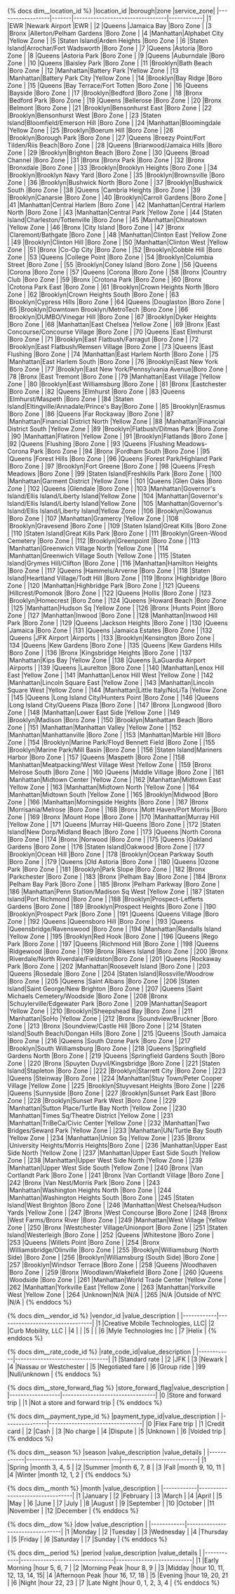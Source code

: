 {% docs dim__location_id %}
|location_id       |borough|zone                             |service_zone|
|------------------|-------|---------------------------------|------------|
|1                 |EWR    |Newark Airport                   |EWR         |
|2                 |Queens |Jamaica Bay                      |Boro Zone   |
|3                 |Bronx  |Allerton/Pelham Gardens          |Boro Zone   |
|4                 |Manhattan|Alphabet City                    |Yellow Zone |
|5                 |Staten Island|Arden Heights                    |Boro Zone   |
|6                 |Staten Island|Arrochar/Fort Wadsworth          |Boro Zone   |
|7                 |Queens |Astoria                          |Boro Zone   |
|8                 |Queens |Astoria Park                     |Boro Zone   |
|9                 |Queens |Auburndale                       |Boro Zone   |
|10                |Queens |Baisley Park                     |Boro Zone   |
|11                |Brooklyn|Bath Beach                       |Boro Zone   |
|12                |Manhattan|Battery Park                     |Yellow Zone |
|13                |Manhattan|Battery Park City                |Yellow Zone |
|14                |Brooklyn|Bay Ridge                        |Boro Zone   |
|15                |Queens |Bay Terrace/Fort Totten          |Boro Zone   |
|16                |Queens |Bayside                          |Boro Zone   |
|17                |Brooklyn|Bedford                          |Boro Zone   |
|18                |Bronx  |Bedford Park                     |Boro Zone   |
|19                |Queens |Bellerose                        |Boro Zone   |
|20                |Bronx  |Belmont                          |Boro Zone   |
|21                |Brooklyn|Bensonhurst East                 |Boro Zone   |
|22                |Brooklyn|Bensonhurst West                 |Boro Zone   |
|23                |Staten Island|Bloomfield/Emerson Hill          |Boro Zone   |
|24                |Manhattan|Bloomingdale                     |Yellow Zone |
|25                |Brooklyn|Boerum Hill                      |Boro Zone   |
|26                |Brooklyn|Borough Park                     |Boro Zone   |
|27                |Queens |Breezy Point/Fort Tilden/Riis Beach|Boro Zone   |
|28                |Queens |Briarwood/Jamaica Hills          |Boro Zone   |
|29                |Brooklyn|Brighton Beach                   |Boro Zone   |
|30                |Queens |Broad Channel                    |Boro Zone   |
|31                |Bronx  |Bronx Park                       |Boro Zone   |
|32                |Bronx  |Bronxdale                        |Boro Zone   |
|33                |Brooklyn|Brooklyn Heights                 |Boro Zone   |
|34                |Brooklyn|Brooklyn Navy Yard               |Boro Zone   |
|35                |Brooklyn|Brownsville                      |Boro Zone   |
|36                |Brooklyn|Bushwick North                   |Boro Zone   |
|37                |Brooklyn|Bushwick South                   |Boro Zone   |
|38                |Queens |Cambria Heights                  |Boro Zone   |
|39                |Brooklyn|Canarsie                         |Boro Zone   |
|40                |Brooklyn|Carroll Gardens                  |Boro Zone   |
|41                |Manhattan|Central Harlem                   |Boro Zone   |
|42                |Manhattan|Central Harlem North             |Boro Zone   |
|43                |Manhattan|Central Park                     |Yellow Zone |
|44                |Staten Island|Charleston/Tottenville           |Boro Zone   |
|45                |Manhattan|Chinatown                        |Yellow Zone |
|46                |Bronx  |City Island                      |Boro Zone   |
|47                |Bronx  |Claremont/Bathgate               |Boro Zone   |
|48                |Manhattan|Clinton East                     |Yellow Zone |
|49                |Brooklyn|Clinton Hill                     |Boro Zone   |
|50                |Manhattan|Clinton West                     |Yellow Zone |
|51                |Bronx  |Co-Op City                       |Boro Zone   |
|52                |Brooklyn|Cobble Hill                      |Boro Zone   |
|53                |Queens |College Point                    |Boro Zone   |
|54                |Brooklyn|Columbia Street                  |Boro Zone   |
|55                |Brooklyn|Coney Island                     |Boro Zone   |
|56                |Queens |Corona                           |Boro Zone   |
|57                |Queens |Corona                           |Boro Zone   |
|58                |Bronx  |Country Club                     |Boro Zone   |
|59                |Bronx  |Crotona Park                     |Boro Zone   |
|60                |Bronx  |Crotona Park East                |Boro Zone   |
|61                |Brooklyn|Crown Heights North              |Boro Zone   |
|62                |Brooklyn|Crown Heights South              |Boro Zone   |
|63                |Brooklyn|Cypress Hills                    |Boro Zone   |
|64                |Queens |Douglaston                       |Boro Zone   |
|65                |Brooklyn|Downtown Brooklyn/MetroTech      |Boro Zone   |
|66                |Brooklyn|DUMBO/Vinegar Hill               |Boro Zone   |
|67                |Brooklyn|Dyker Heights                    |Boro Zone   |
|68                |Manhattan|East Chelsea                     |Yellow Zone |
|69                |Bronx  |East Concourse/Concourse Village |Boro Zone   |
|70                |Queens |East Elmhurst                    |Boro Zone   |
|71                |Brooklyn|East Flatbush/Farragut           |Boro Zone   |
|72                |Brooklyn|East Flatbush/Remsen Village     |Boro Zone   |
|73                |Queens |East Flushing                    |Boro Zone   |
|74                |Manhattan|East Harlem North                |Boro Zone   |
|75                |Manhattan|East Harlem South                |Boro Zone   |
|76                |Brooklyn|East New York                    |Boro Zone   |
|77                |Brooklyn|East New York/Pennsylvania Avenue|Boro Zone   |
|78                |Bronx  |East Tremont                     |Boro Zone   |
|79                |Manhattan|East Village                     |Yellow Zone |
|80                |Brooklyn|East Williamsburg                |Boro Zone   |
|81                |Bronx  |Eastchester                      |Boro Zone   |
|82                |Queens |Elmhurst                         |Boro Zone   |
|83                |Queens |Elmhurst/Maspeth                 |Boro Zone   |
|84                |Staten Island|Eltingville/Annadale/Prince's Bay|Boro Zone   |
|85                |Brooklyn|Erasmus                          |Boro Zone   |
|86                |Queens |Far Rockaway                     |Boro Zone   |
|87                |Manhattan|Financial District North         |Yellow Zone |
|88                |Manhattan|Financial District South         |Yellow Zone |
|89                |Brooklyn|Flatbush/Ditmas Park             |Boro Zone   |
|90                |Manhattan|Flatiron                         |Yellow Zone |
|91                |Brooklyn|Flatlands                        |Boro Zone   |
|92                |Queens |Flushing                         |Boro Zone   |
|93                |Queens |Flushing Meadows-Corona Park     |Boro Zone   |
|94                |Bronx  |Fordham South                    |Boro Zone   |
|95                |Queens |Forest Hills                     |Boro Zone   |
|96                |Queens |Forest Park/Highland Park        |Boro Zone   |
|97                |Brooklyn|Fort Greene                      |Boro Zone   |
|98                |Queens |Fresh Meadows                    |Boro Zone   |
|99                |Staten Island|Freshkills Park                  |Boro Zone   |
|100               |Manhattan|Garment District                 |Yellow Zone |
|101               |Queens |Glen Oaks                        |Boro Zone   |
|102               |Queens |Glendale                         |Boro Zone   |
|103               |Manhattan|Governor's Island/Ellis Island/Liberty Island|Yellow Zone |
|104               |Manhattan|Governor's Island/Ellis Island/Liberty Island|Yellow Zone |
|105               |Manhattan|Governor's Island/Ellis Island/Liberty Island|Yellow Zone |
|106               |Brooklyn|Gowanus                          |Boro Zone   |
|107               |Manhattan|Gramercy                         |Yellow Zone |
|108               |Brooklyn|Gravesend                        |Boro Zone   |
|109               |Staten Island|Great Kills                      |Boro Zone   |
|110               |Staten Island|Great Kills Park                 |Boro Zone   |
|111               |Brooklyn|Green-Wood Cemetery              |Boro Zone   |
|112               |Brooklyn|Greenpoint                       |Boro Zone   |
|113               |Manhattan|Greenwich Village North          |Yellow Zone |
|114               |Manhattan|Greenwich Village South          |Yellow Zone |
|115               |Staten Island|Grymes Hill/Clifton              |Boro Zone   |
|116               |Manhattan|Hamilton Heights                 |Boro Zone   |
|117               |Queens |Hammels/Arverne                  |Boro Zone   |
|118               |Staten Island|Heartland Village/Todt Hill      |Boro Zone   |
|119               |Bronx  |Highbridge                       |Boro Zone   |
|120               |Manhattan|Highbridge Park                  |Boro Zone   |
|121               |Queens |Hillcrest/Pomonok                |Boro Zone   |
|122               |Queens |Hollis                           |Boro Zone   |
|123               |Brooklyn|Homecrest                        |Boro Zone   |
|124               |Queens |Howard Beach                     |Boro Zone   |
|125               |Manhattan|Hudson Sq                        |Yellow Zone |
|126               |Bronx  |Hunts Point                      |Boro Zone   |
|127               |Manhattan|Inwood                           |Boro Zone   |
|128               |Manhattan|Inwood Hill Park                 |Boro Zone   |
|129               |Queens |Jackson Heights                  |Boro Zone   |
|130               |Queens |Jamaica                          |Boro Zone   |
|131               |Queens |Jamaica Estates                  |Boro Zone   |
|132               |Queens |JFK Airport                      |Airports    |
|133               |Brooklyn|Kensington                       |Boro Zone   |
|134               |Queens |Kew Gardens                      |Boro Zone   |
|135               |Queens |Kew Gardens Hills                |Boro Zone   |
|136               |Bronx  |Kingsbridge Heights              |Boro Zone   |
|137               |Manhattan|Kips Bay                         |Yellow Zone |
|138               |Queens |LaGuardia Airport                |Airports    |
|139               |Queens |Laurelton                        |Boro Zone   |
|140               |Manhattan|Lenox Hill East                  |Yellow Zone |
|141               |Manhattan|Lenox Hill West                  |Yellow Zone |
|142               |Manhattan|Lincoln Square East              |Yellow Zone |
|143               |Manhattan|Lincoln Square West              |Yellow Zone |
|144               |Manhattan|Little Italy/NoLiTa              |Yellow Zone |
|145               |Queens |Long Island City/Hunters Point   |Boro Zone   |
|146               |Queens |Long Island City/Queens Plaza    |Boro Zone   |
|147               |Bronx  |Longwood                         |Boro Zone   |
|148               |Manhattan|Lower East Side                  |Yellow Zone |
|149               |Brooklyn|Madison                          |Boro Zone   |
|150               |Brooklyn|Manhattan Beach                  |Boro Zone   |
|151               |Manhattan|Manhattan Valley                 |Yellow Zone |
|152               |Manhattan|Manhattanville                   |Boro Zone   |
|153               |Manhattan|Marble Hill                      |Boro Zone   |
|154               |Brooklyn|Marine Park/Floyd Bennett Field  |Boro Zone   |
|155               |Brooklyn|Marine Park/Mill Basin           |Boro Zone   |
|156               |Staten Island|Mariners Harbor                  |Boro Zone   |
|157               |Queens |Maspeth                          |Boro Zone   |
|158               |Manhattan|Meatpacking/West Village West    |Yellow Zone |
|159               |Bronx  |Melrose South                    |Boro Zone   |
|160               |Queens |Middle Village                   |Boro Zone   |
|161               |Manhattan|Midtown Center                   |Yellow Zone |
|162               |Manhattan|Midtown East                     |Yellow Zone |
|163               |Manhattan|Midtown North                    |Yellow Zone |
|164               |Manhattan|Midtown South                    |Yellow Zone |
|165               |Brooklyn|Midwood                          |Boro Zone   |
|166               |Manhattan|Morningside Heights              |Boro Zone   |
|167               |Bronx  |Morrisania/Melrose               |Boro Zone   |
|168               |Bronx  |Mott Haven/Port Morris           |Boro Zone   |
|169               |Bronx  |Mount Hope                       |Boro Zone   |
|170               |Manhattan|Murray Hill                      |Yellow Zone |
|171               |Queens |Murray Hill-Queens               |Boro Zone   |
|172               |Staten Island|New Dorp/Midland Beach           |Boro Zone   |
|173               |Queens |North Corona                     |Boro Zone   |
|174               |Bronx  |Norwood                          |Boro Zone   |
|175               |Queens |Oakland Gardens                  |Boro Zone   |
|176               |Staten Island|Oakwood                          |Boro Zone   |
|177               |Brooklyn|Ocean Hill                       |Boro Zone   |
|178               |Brooklyn|Ocean Parkway South              |Boro Zone   |
|179               |Queens |Old Astoria                      |Boro Zone   |
|180               |Queens |Ozone Park                       |Boro Zone   |
|181               |Brooklyn|Park Slope                       |Boro Zone   |
|182               |Bronx  |Parkchester                      |Boro Zone   |
|183               |Bronx  |Pelham Bay                       |Boro Zone   |
|184               |Bronx  |Pelham Bay Park                  |Boro Zone   |
|185               |Bronx  |Pelham Parkway                   |Boro Zone   |
|186               |Manhattan|Penn Station/Madison Sq West     |Yellow Zone |
|187               |Staten Island|Port Richmond                    |Boro Zone   |
|188               |Brooklyn|Prospect-Lefferts Gardens        |Boro Zone   |
|189               |Brooklyn|Prospect Heights                 |Boro Zone   |
|190               |Brooklyn|Prospect Park                    |Boro Zone   |
|191               |Queens |Queens Village                   |Boro Zone   |
|192               |Queens |Queensboro Hill                  |Boro Zone   |
|193               |Queens |Queensbridge/Ravenswood          |Boro Zone   |
|194               |Manhattan|Randalls Island                  |Yellow Zone |
|195               |Brooklyn|Red Hook                         |Boro Zone   |
|196               |Queens |Rego Park                        |Boro Zone   |
|197               |Queens |Richmond Hill                    |Boro Zone   |
|198               |Queens |Ridgewood                        |Boro Zone   |
|199               |Bronx  |Rikers Island                    |Boro Zone   |
|200               |Bronx  |Riverdale/North Riverdale/Fieldston|Boro Zone   |
|201               |Queens |Rockaway Park                    |Boro Zone   |
|202               |Manhattan|Roosevelt Island                 |Boro Zone   |
|203               |Queens |Rosedale                         |Boro Zone   |
|204               |Staten Island|Rossville/Woodrow                |Boro Zone   |
|205               |Queens |Saint Albans                     |Boro Zone   |
|206               |Staten Island|Saint George/New Brighton        |Boro Zone   |
|207               |Queens |Saint Michaels Cemetery/Woodside |Boro Zone   |
|208               |Bronx  |Schuylerville/Edgewater Park     |Boro Zone   |
|209               |Manhattan|Seaport                          |Yellow Zone |
|210               |Brooklyn|Sheepshead Bay                   |Boro Zone   |
|211               |Manhattan|SoHo                             |Yellow Zone |
|212               |Bronx  |Soundview/Bruckner               |Boro Zone   |
|213               |Bronx  |Soundview/Castle Hill            |Boro Zone   |
|214               |Staten Island|South Beach/Dongan Hills         |Boro Zone   |
|215               |Queens |South Jamaica                    |Boro Zone   |
|216               |Queens |South Ozone Park                 |Boro Zone   |
|217               |Brooklyn|South Williamsburg               |Boro Zone   |
|218               |Queens |Springfield Gardens North        |Boro Zone   |
|219               |Queens |Springfield Gardens South        |Boro Zone   |
|220               |Bronx  |Spuyten Duyvil/Kingsbridge       |Boro Zone   |
|221               |Staten Island|Stapleton                        |Boro Zone   |
|222               |Brooklyn|Starrett City                    |Boro Zone   |
|223               |Queens |Steinway                         |Boro Zone   |
|224               |Manhattan|Stuy Town/Peter Cooper Village   |Yellow Zone |
|225               |Brooklyn|Stuyvesant Heights               |Boro Zone   |
|226               |Queens |Sunnyside                        |Boro Zone   |
|227               |Brooklyn|Sunset Park East                 |Boro Zone   |
|228               |Brooklyn|Sunset Park West                 |Boro Zone   |
|229               |Manhattan|Sutton Place/Turtle Bay North    |Yellow Zone |
|230               |Manhattan|Times Sq/Theatre District        |Yellow Zone |
|231               |Manhattan|TriBeCa/Civic Center             |Yellow Zone |
|232               |Manhattan|Two Bridges/Seward Park          |Yellow Zone |
|233               |Manhattan|UN/Turtle Bay South              |Yellow Zone |
|234               |Manhattan|Union Sq                         |Yellow Zone |
|235               |Bronx  |University Heights/Morris Heights|Boro Zone   |
|236               |Manhattan|Upper East Side North            |Yellow Zone |
|237               |Manhattan|Upper East Side South            |Yellow Zone |
|238               |Manhattan|Upper West Side North            |Yellow Zone |
|239               |Manhattan|Upper West Side South            |Yellow Zone |
|240               |Bronx  |Van Cortlandt Park               |Boro Zone   |
|241               |Bronx  |Van Cortlandt Village            |Boro Zone   |
|242               |Bronx  |Van Nest/Morris Park             |Boro Zone   |
|243               |Manhattan|Washington Heights North         |Boro Zone   |
|244               |Manhattan|Washington Heights South         |Boro Zone   |
|245               |Staten Island|West Brighton                    |Boro Zone   |
|246               |Manhattan|West Chelsea/Hudson Yards        |Yellow Zone |
|247               |Bronx  |West Concourse                   |Boro Zone   |
|248               |Bronx  |West Farms/Bronx River           |Boro Zone   |
|249               |Manhattan|West Village                     |Yellow Zone |
|250               |Bronx  |Westchester Village/Unionport    |Boro Zone   |
|251               |Staten Island|Westerleigh                      |Boro Zone   |
|252               |Queens |Whitestone                       |Boro Zone   |
|253               |Queens |Willets Point                    |Boro Zone   |
|254               |Bronx  |Williamsbridge/Olinville         |Boro Zone   |
|255               |Brooklyn|Williamsburg (North Side)        |Boro Zone   |
|256               |Brooklyn|Williamsburg (South Side)        |Boro Zone   |
|257               |Brooklyn|Windsor Terrace                  |Boro Zone   |
|258               |Queens |Woodhaven                        |Boro Zone   |
|259               |Bronx  |Woodlawn/Wakefield               |Boro Zone   |
|260               |Queens |Woodside                         |Boro Zone   |
|261               |Manhattan|World Trade Center               |Yellow Zone |
|262               |Manhattan|Yorkville East                   |Yellow Zone |
|263               |Manhattan|Yorkville West                   |Yellow Zone |
|264               |Unknown|N/A                              |N/A         |
|265               |N/A    |Outside of NYC                   |N/A         |
{% enddocs %}

{% docs dim__vendor_id %}
|vendor_id   |value_description                |
|------------|---------------------------------|
|1           |Creative Mobile Technologies, LLC|
|2           |Curb Mobility, LLC               |
|4           |                                 |
|5           |                                 |
|6           |Myle Technologies Inc            |
|7           |Helix                            |
{% enddocs %}

{% docs dim__rate_code_id %}
|rate_code_id|value_description                |
|------------|---------------------------------|
|1           |Standard rate                    |
|2           |JFK                              |
|3           |Newark                           |
|4           |Nassau or Westchester            |
|5           |Negotiated fare                  |
|6           |Group ride                       |
|99          |Null/unknown                     |
{% enddocs %}

{% docs dim__store_forward_flag %}
|store_forward_flag|value_description                |
|------------------|---------------------------------|
|0                 |Store and forward trip           |
|1                 |Not a store and forward trip     |
{% enddocs %}

{% docs dim__payment_type_id %}
|payment_type_id|value_description                |
|---------------|---------------------------------|
|0              |Flex Fare trip                   |
|1              |Credit card                      |
|2              |Cash                             |
|3              |No charge                        |
|4              |Dispute                          |
|5              |Unknown                          |
|6              |Voided trip                      |
{% enddocs %}

{% docs dim__season %}
|season      |value_description                |value_details              |
|------------|---------------------------------|---------------------------|
|1           |Spring                           |month 3, 4, 5              |
|2           |Summer                           |month 6, 7, 8              |
|3           |Fall                             |month 9, 10, 11            |
|4           |Winter                           |month 12, 1, 2             |
{% enddocs %}

{% docs dim__month %}
|month       |value_description                |
|------------|---------------------------------|
|1           |January                          |
|2           |February                         |
|3           |March                            |
|4           |April                            |
|5           |May                              |
|6           |June                             |
|7           |July                             |
|8           |August                           |
|9           |September                        |
|10          |October                          |
|11          |November                         |
|12          |December                         |
{% enddocs %}

{% docs dim__dow %}
|dow         |value_description                |
|------------|---------------------------------|
|1           |Monday                           |
|2           |Tuesday                          |
|3           |Wednesday                        |
|4           |Thursday                         |
|5           |Friday                           |
|6           |Saturday                         |
|7           |Sunday                           |
{% enddocs %}

{% docs dim__period %}
|period      |value_description                |value_details              |
|------------|---------------------------------|---------------------------|
|1           |Early Morning                    |hour 5, 6, 7               |
|2           |Morning Peak                     |hour 8, 9                  |
|3           |Midday                           |hour 10, 11, 12, 13, 14, 15|
|4           |Afternoon Peak                   |hour 16, 17, 18            |
|5           |Evening                          |hour 19, 20, 21            |
|6           |Night                            |hour 22, 23                |
|7           |Late Night                       |hour 0, 1, 2, 3, 4         |
{% enddocs %}

